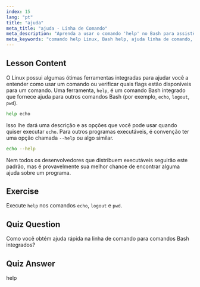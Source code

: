 ```yaml
---
index: 15
lang: "pt"
title: "ajuda"
meta_title: "ajuda - Linha de Comando"
meta_description: "Aprenda a usar o comando 'help' no Bash para assistência rápida na linha de comando. Entenda os comandos integrados e encontre opções para programas Linux."
meta_keywords: "comando help Linux, Bash help, ajuda linha de comando, comandos Linux, Linux para iniciantes, tutorial Linux, tutorial Bash"
---
```


## Lesson Content

O Linux possui algumas ótimas ferramentas integradas para ajudar você a entender como usar um comando ou verificar quais flags estão disponíveis para um comando. Uma ferramenta, `help`, é um comando Bash integrado que fornece ajuda para outros comandos Bash (por exemplo, `echo`, `logout`, `pwd`).

```bash
help echo
```

Isso lhe dará uma descrição e as opções que você pode usar quando quiser executar `echo`. Para outros programas executáveis, é convenção ter uma opção chamada `--help` ou algo similar.

```bash
echo --help
```

Nem todos os desenvolvedores que distribuem executáveis seguirão este padrão, mas é provavelmente sua melhor chance de encontrar alguma ajuda sobre um programa.

## Exercise

Execute `help` nos comandos `echo`, `logout` e `pwd`.

## Quiz Question

Como você obtém ajuda rápida na linha de comando para comandos Bash integrados?

## Quiz Answer

help
